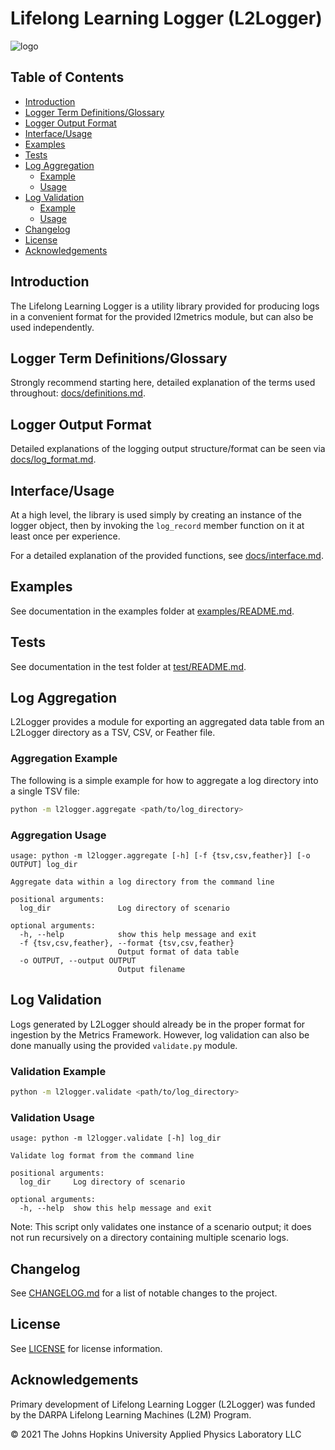 # Lifelong Learning Logger (L2Logger)

![logo](docs/apl_small_vertical_blue.png)

## Table of Contents

- [Introduction](#introduction)
- [Logger Term Definitions/Glossary](#logger-term-definitionsglossary)
- [Logger Output Format](#logger-output-format)
- [Interface/Usage](#interfaceusage)
- [Examples](#examples)
- [Tests](#tests)
- [Log Aggregation](#log-aggregation)
  - [Example](#aggregation-example)
  - [Usage](#aggregation-usage)
- [Log Validation](#log-validation)
  - [Example](#validation-example)
  - [Usage](#validation-usage)
- [Changelog](#changelog)
- [License](#license)
- [Acknowledgements](#acknowledgements)

## Introduction

The Lifelong Learning Logger is a utility library provided for
producing logs in a convenient format for the provided l2metrics module,
but can also be used independently.

## Logger Term Definitions/Glossary

Strongly recommend starting here, detailed explanation of the terms used
throughout: [docs/definitions.md](./docs/definitions.md).

## Logger Output Format

Detailed explanations of the logging output structure/format can be seen via
[docs/log_format.md](./docs/log_format.md).

## Interface/Usage

At a high level, the library is used simply by creating an
instance of the logger object, then by invoking the `log_record`
 member function on it at least once per experience.

For a detailed explanation of the provided functions, see
[docs/interface.md](./docs/interface.md).

## Examples

See documentation in the examples folder at [examples/README.md](./examples/README.md).

## Tests

See documentation in the test folder at [test/README.md](./test/README.md).

## Log Aggregation

L2Logger provides a module for exporting an aggregated data table from an
L2Logger directory as a TSV, CSV, or Feather file.

### Aggregation Example

The following is a simple example for how to aggregate a log directory into a single TSV file:

```bash
python -m l2logger.aggregate <path/to/log_directory>
```

### Aggregation Usage

```text
usage: python -m l2logger.aggregate [-h] [-f {tsv,csv,feather}] [-o OUTPUT] log_dir

Aggregate data within a log directory from the command line

positional arguments:
  log_dir               Log directory of scenario

optional arguments:
  -h, --help            show this help message and exit
  -f {tsv,csv,feather}, --format {tsv,csv,feather}
                        Output format of data table
  -o OUTPUT, --output OUTPUT
                        Output filename
```

## Log Validation

Logs generated by L2Logger should already be in the proper format for ingestion by the Metrics Framework. However, log validation can also be done manually using the provided `validate.py` module.

### Validation Example

```bash
python -m l2logger.validate <path/to/log_directory>
```

### Validation Usage

```text
usage: python -m l2logger.validate [-h] log_dir

Validate log format from the command line

positional arguments:
  log_dir     Log directory of scenario

optional arguments:
  -h, --help  show this help message and exit
```

Note: This script only validates one instance of a scenario output; it does not run recursively on a directory containing multiple scenario logs.

## Changelog

See [CHANGELOG.md](./CHANGELOG.md) for a list of notable changes to the
project.

## License

See [LICENSE](LICENSE) for license information.

## Acknowledgements

Primary development of Lifelong Learning Logger (L2Logger) was funded by the DARPA Lifelong Learning Machines (L2M) Program.

© 2021 The Johns Hopkins University Applied Physics Laboratory LLC
